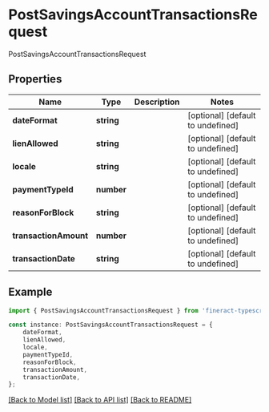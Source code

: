 # PostSavingsAccountTransactionsRequest

PostSavingsAccountTransactionsRequest

## Properties

Name | Type | Description | Notes
------------ | ------------- | ------------- | -------------
**dateFormat** | **string** |  | [optional] [default to undefined]
**lienAllowed** | **string** |  | [optional] [default to undefined]
**locale** | **string** |  | [optional] [default to undefined]
**paymentTypeId** | **number** |  | [optional] [default to undefined]
**reasonForBlock** | **string** |  | [optional] [default to undefined]
**transactionAmount** | **number** |  | [optional] [default to undefined]
**transactionDate** | **string** |  | [optional] [default to undefined]

## Example

```typescript
import { PostSavingsAccountTransactionsRequest } from 'fineract-typescript-client';

const instance: PostSavingsAccountTransactionsRequest = {
    dateFormat,
    lienAllowed,
    locale,
    paymentTypeId,
    reasonForBlock,
    transactionAmount,
    transactionDate,
};
```

[[Back to Model list]](../README.md#documentation-for-models) [[Back to API list]](../README.md#documentation-for-api-endpoints) [[Back to README]](../README.md)
